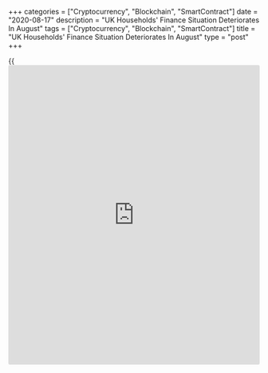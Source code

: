 +++
categories = ["Cryptocurrency", "Blockchain", "SmartContract"]
date = "2020-08-17"
description = "UK Households' Finance Situation Deteriorates In August"
tags = ["Cryptocurrency", "Blockchain", "SmartContract"]
title = "UK Households' Finance Situation Deteriorates In August"
type = "post"
+++

{{<iframe id="large-banner" src="https://www.bounty.group/#slide=4.0" width="100%" height="600" scrolling="no" style="border: 0px solid rgb(216, 221, 230); border-radius: 3px;">}}

UK households' perception about the financial well-being deteriorated in
August, survey data published by IHS Markit showed Monday.

The household finance index fell to 40.8 in August from 41.5 in July.

Households in the UK remained highly pessimistic of their financial
wellbeing over the coming 12 months as the index remained firmly below
the 50 neutral mark.

The survey showed that households reduced their overall spending.
Although the rate of decline eased from July, the fall was still sharp.
Households were expanding credit facilities such as overdrafts and
credit cards.

Data highlighted another reduction in income received from employment,
with the latest decline sharp, despite easing further from May's record
drop. Households said workplace activity declined in August.

According to latest survey, two-thirds of survey respondents expect
interest rate to rise by August 2022. Over one-fifth of households
surveyed forecast another rate cut at some time.

"Overall, the data hint at some worrying trends when put in the context
of the significant recession facing the UK," Lewis Cooper, an economist
at IHS Markit, said.  
  
"Although lockdown measures are looser; households are spending less,
earning less and unsure about their jobs, all of which has the ability
to add severe friction to the pace of the economic recovery," Cooper
added.

For comments and feedback [contact](https://www.playgroundfx.com/contact/): editorial@rtt[news](https://www.letsplayfx.com/blog/forex-news-website/).com

[Economic News][1]

 **What parts of the world are seeing the best (and worst) economic
performances lately? Click[here][2] to check out our [Econ Scorecard][2]
and find out! See up-to-the-moment [ranking](https://www.playgroundfx.com/blog/crypto-exchange-ranking/)s for the best and worst
performers in [GDP][3], [unemployment rate][4], [inflation][5] and much
more.**

   1. www.rtt[news](https://www.letsplayfx.com/blog/forex-news-website/).com/Content/EconomicNews.aspx
   2. www.rtt[news](https://www.letsplayfx.com/blog/forex-news-website/).com/economic-scorecard/world-rank/industrial-production/highest-performance.aspx
   3. www.rtt[news](https://www.letsplayfx.com/blog/forex-news-website/).com/economic-scorecard/world-rank/GDP/highest-performance.aspx
   4. www.rtt[news](https://www.letsplayfx.com/blog/forex-news-website/).com/economic-scorecard/world-rank/unemployment-rate/lowest-performance.aspx
   5. www.rtt[news](https://www.letsplayfx.com/blog/forex-news-website/).com/economic-scorecard/world-rank/CPI/highest-performance.aspx